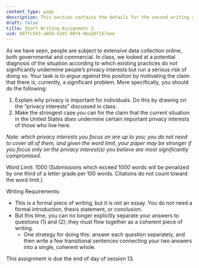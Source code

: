 ```yaml
---
content_type: page
description: This section contains the details for the second writing assignment.
draft: false
title: Short Writing Assignment 2
uid: 807fc503-a058-42df-98f4-0ba26f167aee
---
```

As we have seen, people are subject to extensive data collection online, both governmental and commercial. In class, we looked at a potential diagnosis of the situation according to which existing practices do not significantly undermine people’s privacy interests but run a serious risk of doing so. Your task is to *argue against* this position by motivating the claim that there is, currently, a significant problem. More specifically, you should do the following:

1. Explain why privacy is important for individuals. Do this by drawing on the “privacy interests” discussed in class.
2. Make the strongest case you can for the claim that the current situation in the United States *does* undermine certain important privacy interests of those who live here.

*Note: which privacy interests you focus on are up to you; you do not need to cover all of them, and given the word limit, your paper may be stronger if you focus only on the privacy interest(s) you believe are most significantly compromised.*

Word Limit: 1000 (Submissions which exceed 1000 words will be penalized by one third of a letter grade per 100 words. Citations do not count toward the word limit.)

Writing Requirements:

- This is a formal piece of writing, but it is *not* an essay. You do not need a formal introduction, thesis statement, or conclusion.
- But this time, you can no longer explicitly separate your answers to questions (1) and (2); they must flow together as a coherent piece of writing.
    - One strategy for doing this: answer each question separately, and then write a few transitional sentences connecting your two answers into a single, coherent whole.

This assignment is due the end of day of session 13.